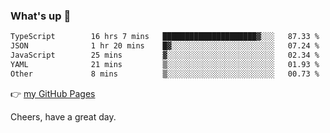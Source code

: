 ### What's up 👋

<!--START_SECTION:waka-->

```txt
TypeScript        16 hrs 7 mins   █████████████████████▓░░░   87.33 %
JSON              1 hr 20 mins    █▓░░░░░░░░░░░░░░░░░░░░░░░   07.24 %
JavaScript        25 mins         ▓░░░░░░░░░░░░░░░░░░░░░░░░   02.34 %
YAML              21 mins         ▒░░░░░░░░░░░░░░░░░░░░░░░░   01.93 %
Other             8 mins          ▒░░░░░░░░░░░░░░░░░░░░░░░░   00.73 %
```

<!--END_SECTION:waka-->

👉 [my GitHub Pages](https://ykzhukian.github.io)

Cheers, have a great day.

